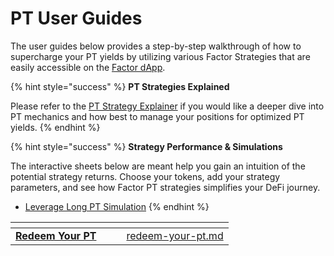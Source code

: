 # PT User Guides

The user guides below provides a step-by-step walkthrough of how to supercharge your PT yields by utilizing various Factor Strategies that are easily accessible on the [Factor dApp](https://app.factor.fi/).&#x20;

{% hint style="success" %}
**PT Strategies Explained**

Please refer to the [PT Strategy Explainer](../../../getting-started/strategy-explainers/pt-strategies/) if you would like a deeper dive into PT mechanics and how best to manage your positions for optimized PT yields.
{% endhint %}

{% hint style="success" %}
**Strategy Performance & Simulations**

The interactive sheets below are meant help you gain an intuition of the potential strategy returns. Choose your tokens, add your strategy parameters, and see how Factor PT strategies simplifies your DeFi journey.

* [Leverage Long PT Simulation](../../../getting-started/strategy-explainers/pt-strategies/leverage-long-pt-simulation.md)
{% endhint %}

<table data-view="cards"><thead><tr><th></th><th data-hidden></th><th data-hidden></th><th data-hidden data-card-target data-type="content-ref"></th></tr></thead><tbody><tr><td><a href="redeem-your-pt.md"><strong>Redeem Your PT</strong></a></td><td></td><td></td><td><a href="redeem-your-pt.md">redeem-your-pt.md</a></td></tr></tbody></table>
